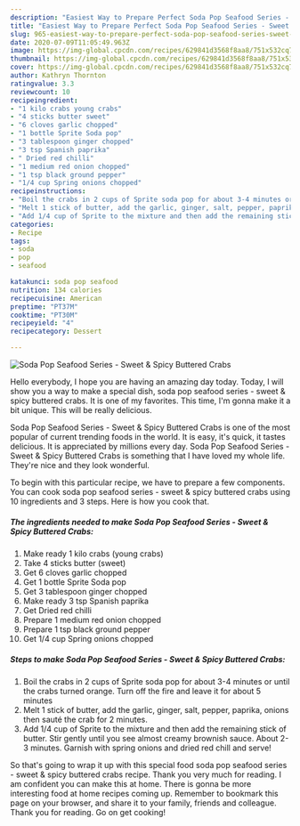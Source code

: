 ```yaml
---
description: "Easiest Way to Prepare Perfect Soda Pop Seafood Series - Sweet &amp;amp; Spicy Buttered Crabs"
title: "Easiest Way to Prepare Perfect Soda Pop Seafood Series - Sweet &amp;amp; Spicy Buttered Crabs"
slug: 965-easiest-way-to-prepare-perfect-soda-pop-seafood-series-sweet-and-amp-spicy-buttered-crabs
date: 2020-07-09T11:05:49.963Z
image: https://img-global.cpcdn.com/recipes/629841d3568f8aa8/751x532cq70/soda-pop-seafood-series-sweet-spicy-buttered-crabs-recipe-main-photo.jpg
thumbnail: https://img-global.cpcdn.com/recipes/629841d3568f8aa8/751x532cq70/soda-pop-seafood-series-sweet-spicy-buttered-crabs-recipe-main-photo.jpg
cover: https://img-global.cpcdn.com/recipes/629841d3568f8aa8/751x532cq70/soda-pop-seafood-series-sweet-spicy-buttered-crabs-recipe-main-photo.jpg
author: Kathryn Thornton
ratingvalue: 3.3
reviewcount: 10
recipeingredient:
- "1 kilo crabs young crabs"
- "4 sticks butter sweet"
- "6 cloves garlic chopped"
- "1 bottle Sprite Soda pop"
- "3 tablespoon ginger chopped"
- "3 tsp Spanish paprika"
- " Dried red chilli"
- "1 medium red onion chopped"
- "1 tsp black ground pepper"
- "1/4 cup Spring onions chopped"
recipeinstructions:
- "Boil the crabs in 2 cups of Sprite soda pop for about 3-4 minutes or until the crabs turned orange. Turn off the fire and leave it for about 5 minutes"
- "Melt 1 stick of butter, add the garlic, ginger, salt, pepper, paprika, onions then sauté the crab for 2 minutes."
- "Add 1/4 cup of Sprite to the mixture and then add the remaining stick of butter. Stir gently until you see almost creamy brownish sauce. About 2-3 minutes. Garnish with spring onions and dried red chill and serve!"
categories:
- Recipe
tags:
- soda
- pop
- seafood

katakunci: soda pop seafood 
nutrition: 134 calories
recipecuisine: American
preptime: "PT37M"
cooktime: "PT30M"
recipeyield: "4"
recipecategory: Dessert

---
```



![Soda Pop Seafood Series - Sweet &amp; Spicy Buttered Crabs](https://img-global.cpcdn.com/recipes/629841d3568f8aa8/751x532cq70/soda-pop-seafood-series-sweet-spicy-buttered-crabs-recipe-main-photo.jpg)

Hello everybody, I hope you are having an amazing day today. Today, I will show you a way to make a special dish, soda pop seafood series - sweet &amp; spicy buttered crabs. It is one of my favorites. This time, I'm gonna make it a bit unique. This will be really delicious.

Soda Pop Seafood Series - Sweet &amp; Spicy Buttered Crabs is one of the most popular of current trending foods in the world. It is easy, it's quick, it tastes delicious. It is appreciated by millions every day. Soda Pop Seafood Series - Sweet &amp; Spicy Buttered Crabs is something that I have loved my whole life. They're nice and they look wonderful.




To begin with this particular recipe, we have to prepare a few components. You can cook soda pop seafood series - sweet &amp; spicy buttered crabs using 10 ingredients and 3 steps. Here is how you cook that.

<!--inarticleads1-->

##### The ingredients needed to make Soda Pop Seafood Series - Sweet &amp; Spicy Buttered Crabs:

1. Make ready 1 kilo crabs (young crabs)
1. Take 4 sticks butter (sweet)
1. Get 6 cloves garlic chopped
1. Get 1 bottle Sprite Soda pop
1. Get 3 tablespoon ginger chopped
1. Make ready 3 tsp Spanish paprika
1. Get  Dried red chilli
1. Prepare 1 medium red onion chopped
1. Prepare 1 tsp black ground pepper
1. Get 1/4 cup Spring onions chopped




<!--inarticleads2-->

##### Steps to make Soda Pop Seafood Series - Sweet &amp; Spicy Buttered Crabs:

1. Boil the crabs in 2 cups of Sprite soda pop for about 3-4 minutes or until the crabs turned orange. Turn off the fire and leave it for about 5 minutes
1. Melt 1 stick of butter, add the garlic, ginger, salt, pepper, paprika, onions then sauté the crab for 2 minutes.
1. Add 1/4 cup of Sprite to the mixture and then add the remaining stick of butter. Stir gently until you see almost creamy brownish sauce. About 2-3 minutes. Garnish with spring onions and dried red chill and serve!




So that's going to wrap it up with this special food soda pop seafood series - sweet &amp; spicy buttered crabs recipe. Thank you very much for reading. I am confident you can make this at home. There is gonna be more interesting food at home recipes coming up. Remember to bookmark this page on your browser, and share it to your family, friends and colleague. Thank you for reading. Go on get cooking!
